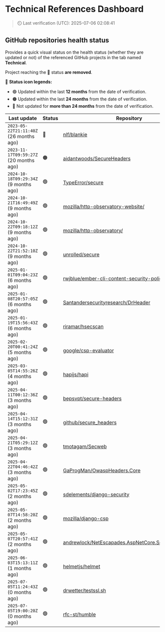 
# Technical References Dashboard

> :timer_clock: Last verification (UTC): 2025-07-06 02:08:41

## GitHub repositories health status

Provides a quick visual status on the health status (whether they are updated or not) of the referenced GitHub projects in the tab named **Technical**.

Project reaching the :red_circle: status **are removed**.

:speech_balloon: **Status icon legends:**

* :green_circle: Updated within the last **12 months** from the date of verification.
* :orange_circle: Updated within the last **24 months** from the date of verification.
* :red_circle: Not updated for **more than 24 months** from the date of verification.

| Last update | Status | Repository |
| --- | --- | --- |
| `2023-05-22T21:11:40Z` (26 months ago) | :red_circle: | [nlf/blankie](https://github.com/nlf/blankie) |
| `2023-11-17T09:59:27Z` (20 months ago) | :orange_circle: | [aidantwoods/SecureHeaders](https://github.com/aidantwoods/SecureHeaders) |
| `2024-10-18T09:29:34Z` (9 months ago) | :green_circle: | [TypeError/secure](https://github.com/TypeError/secure) |
| `2024-10-21T16:49:49Z` (9 months ago) | :green_circle: | [mozilla/http-observatory-website/](https://github.com/mozilla/http-observatory-website/) |
| `2024-10-22T09:18:12Z` (9 months ago) | :green_circle: | [mozilla/http-observatory/](https://github.com/mozilla/http-observatory/) |
| `2024-10-22T21:52:10Z` (9 months ago) | :green_circle: | [unrolled/secure](https://github.com/unrolled/secure) |
| `2025-01-01T09:04:23Z` (6 months ago) | :green_circle: | [rwjblue/ember-cli-content-security-policy/](https://github.com/rwjblue/ember-cli-content-security-policy/) |
| `2025-01-08T20:57:05Z` (6 months ago) | :green_circle: | [Santandersecurityresearch/DrHeader](https://github.com/Santandersecurityresearch/DrHeader) |
| `2025-01-19T15:56:43Z` (6 months ago) | :green_circle: | [riramar/hsecscan](https://github.com/riramar/hsecscan) |
| `2025-02-20T00:41:24Z` (5 months ago) | :green_circle: | [google/csp-evaluator](https://github.com/google/csp-evaluator) |
| `2025-03-05T14:55:26Z` (4 months ago) | :green_circle: | [hapijs/hapi](https://github.com/hapijs/hapi) |
| `2025-04-11T00:12:36Z` (3 months ago) | :green_circle: | [bepsvpt/secure-headers](https://github.com/bepsvpt/secure-headers) |
| `2025-04-14T15:12:31Z` (3 months ago) | :green_circle: | [github/secure_headers](https://github.com/github/secure_headers) |
| `2025-04-21T05:29:12Z` (3 months ago) | :green_circle: | [tmotagam/Secweb](https://github.com/tmotagam/Secweb) |
| `2025-04-22T04:46:42Z` (3 months ago) | :green_circle: | [GaProgMan/OwaspHeaders.Core](https://github.com/GaProgMan/OwaspHeaders.Core) |
| `2025-05-02T17:23:45Z` (2 months ago) | :green_circle: | [sdelements/django-security](https://github.com/sdelements/django-security) |
| `2025-05-07T14:58:20Z` (2 months ago) | :green_circle: | [mozilla/django-csp](https://github.com/mozilla/django-csp) |
| `2025-05-07T20:57:41Z` (2 months ago) | :green_circle: | [andrewlock/NetEscapades.AspNetCore.SecurityHeaders](https://github.com/andrewlock/NetEscapades.AspNetCore.SecurityHeaders) |
| `2025-06-03T15:13:11Z` (1 months ago) | :green_circle: | [helmetjs/helmet](https://github.com/helmetjs/helmet) |
| `2025-07-05T11:24:43Z` (0 months ago) | :green_circle: | [drwetter/testssl.sh](https://github.com/drwetter/testssl.sh) |
| `2025-07-05T19:00:20Z` (0 months ago) | :green_circle: | [rfc-st/humble](https://github.com/rfc-st/humble) |

